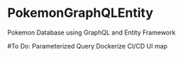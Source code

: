 # PokemonGraphQLEntity

Pokemon Database using GraphQL and Entity Framework

#To Do:
Parameterized Query
Dockerize
CI/CD
UI map
